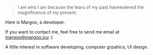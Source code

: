 > I am who I am because the tears of 
> my past havewatered the magnificence
> of my present.

Here is Margoo, a developer.

If you want to contact me, feel free to send me email at margoo@margoo.icu :)

A little interest in software developing, computer grpahics, UI design.
